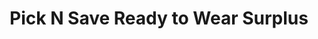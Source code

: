 ---
title: "Pick N Save Ready to Wear Surplus"
url: /tiaong/pick-n-save-ready-to-wear-surplus/
shop: Kramladen
---